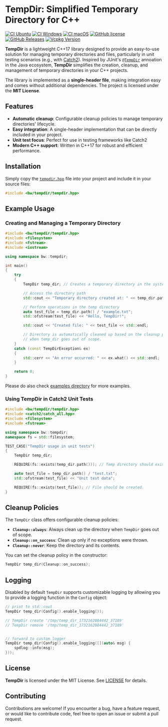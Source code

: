 # TempDir: Simplified Temporary Directory for C++

[![CI Ubuntu](https://github.com/bw-hro/TempDir/actions/workflows/ubuntu.yml/badge.svg?branch=main)](https://github.com/bw-hro/TempDir/actions/workflows/ubuntu.yml)
[![CI Windows](https://github.com/bw-hro/TempDir/actions/workflows/windows.yml/badge.svg?branch=main)](https://github.com/bw-hro/TempDir/actions/workflows/windows.yml)
[![CI macOS](https://github.com/bw-hro/TempDir/actions/workflows/macos.yml/badge.svg?branch=main)](https://github.com/bw-hro/TempDir/actions/workflows/macos.yml)
[![GitHub license](https://img.shields.io/badge/license-MIT-blue.svg)](https://raw.githubusercontent.com/bw-hro/TempDir/main/LICENSE.txt)
[![GitHub Releases](https://img.shields.io/github/release/bw-hro/TempDir.svg)](https://github.com/bw-hro/TempDir/releases)
[![Vcpkg Version](https://img.shields.io/vcpkg/v/TempDir)](https://vcpkg.link/ports/TempDir)


**TempDir** is a lightweight C++17 library designed to provide an easy-to-use solution for managing temporary directories and files, particularly in unit testing scenarios (e.g., with [Catch2](https://github.com/catchorg/Catch2)). Inspired by JUnit's [`@TempDir`](https://junit.org/junit5/docs/current/api/org.junit.jupiter.api/org/junit/jupiter/api/io/TempDir.html) annoation in the Java ecosystem, **TempDir** simplifies the creation, cleanup, and management of temporary directories in your C++ projects.

The library is implemented as a **single-header file**, making integration easy and comes without additional dependencies. The project is licensed under the **MIT License**.

## Features
- **Automatic cleanup**: Configurable cleanup policies to manage temporary directories' lifecycle.
- **Easy integration**: A single-header implementation that can be directly included in your project.
- **Unit test focus**: Perfect for use in testing frameworks like Catch2
- **Modern C++ support**: Written in C++17 for robust and efficient performance.

## Installation
Simply copy the [`tempdir.hpp`](https://github.com/bw-hro/TempDir/releases/latest/download/tempdir.hpp) file into your project and include it in your source files:

```cpp
#include <bw/tempdir/tempdir.hpp>
```

## Example Usage

### Creating and Managing a Temporary Directory
```cpp
#include <bw/tempdir/tempdir.hpp>
#include <filesystem>
#include <fstream>
#include <iostream>

using namespace bw::tempdir;

int main()
{
    try
    {
        TempDir temp_dir; // Creates a temporary directory in the system's temp folder.

        // Access the directory path
        std::cout << "Temporary directory created at: " << temp_dir.path() << std::endl;

        // Perform operations in the temp directory
        auto test_file = temp_dir.path() / "example.txt";
        std::ofstream(test_file) << "Hello, TempDir!";

        std::cout << "Created file: " << test_file << std::endl;

        // Directory is automatically cleaned up based on the cleanup policy
        // when temp_dir goes out of scope.
    }
    catch (const TempDirException& ex)
    {
        std::cerr << "An error occurred: " << ex.what() << std::endl;
    }

    return 0;
}
```
Please do also check [examples directory](/examples/) for more examples.

### Using TempDir in Catch2 Unit Tests
```cpp
#include <bw/tempdir/tempdir.hpp>
#include <catch2/catch_all.hpp>
#include <filesystem>
#include <fstream>

using namespace bw::tempdir;
namespace fs = std::filesystem;

TEST_CASE("TempDir usage in unit tests")
{
    TempDir temp_dir;

    REQUIRE(fs::exists(temp_dir.path())); // Temp directory should exist.

    auto test_file = temp_dir.path() / "test.txt";
    std::ofstream(test_file) << "Unit test data";

    REQUIRE(fs::exists(test_file)); // File should be created.
}
```


## Cleanup Policies
The `TempDir` class offers configurable cleanup policies:
- **`Cleanup::always`**: Always clean up the directory when `TempDir` goes out of scope.
- **`Cleanup::on_success`**: Clean up only if no exceptions were thrown.
- **`Cleanup::never`**: Keep the directory and its contents.

You can set the cleanup policy in the constructor:
```cpp
TempDir temp_dir(Cleanup::on_success);
```

## Logging
Disabled by default `TempDir` supports customizable logging by allowing you to provide a logging function in the `Config` object:
```cpp
// print to std::cout
TempDir temp_dir(Config().enable_logging());

// TempDir create '/tmp/temp_dir_1732162084442_37189'
// TempDir remove '/tmp/temp_dir_1732162084442_37189'


// forward to custom logger
TempDir temp_dir(Config().enable_logging([](auto& msg) { 
    spdlog::info(msg);
}));

```

## License
**TempDir** is licensed under the MIT License. See [LICENSE](LICENSE.txt) for details.

## Contributing
Contributions are welcome! If you encounter a bug, have a feature request, or would like to contribute code, feel free to open an issue or submit a pull request.
